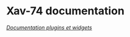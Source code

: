 # Xav-74 documentation

_[Documentation plugins et widgets](https://xav-74.github.io/Documentation/#language#/)_
